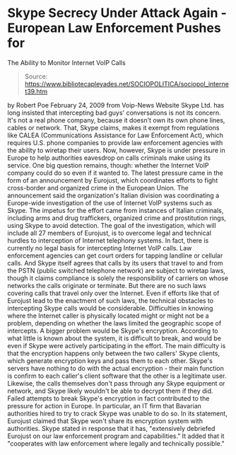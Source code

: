 # Skype Secrecy Under Attack Again - European Law Enforcement Pushes for 
The Ability to Monitor Internet VoIP Calls

> Source: https://www.bibliotecapleyades.net/SOCIOPOLITICA/sociopol_internet39.htm

by Robert Poe
February 24, 2009
from
Voip-News Website
Skype Ltd. has long insisted that intercepting bad guys' conversations is
not its concern. It's not a real phone company, because it doesn't own its
own phone lines, cables or network.
That, Skype claims, makes it exempt from
regulations like
CALEA (Communications Assistance for Law Enforcement Act),
which requires U.S. phone companies to provide law enforcement agencies with
the ability to wiretap their users.
Now, however, Skype is under pressure in
Europe to help authorities eavesdrop on calls criminals make using its
service. One big question remains, though: whether the Internet VoIP company
could do so even if it wanted to.
The latest pressure came in the form of an announcement by
Eurojust, which
coordinates efforts to fight cross-border and organized crime in the
European Union. The announcement said the organization's Italian division
was coordinating a Europe-wide investigation of the use of Internet VoIP
systems such as Skype.
The impetus for the effort came from instances of
Italian criminals, including arms and drug traffickers, organized crime and
prostitution rings, using Skype to avoid detection. The goal of the
investigation, which will include all 27 members of Eurojust, is to overcome
legal and technical hurdles to interception of Internet telephony systems.
In fact, there is currently no legal basis for intercepting Internet VoIP
calls. Law enforcement agencies can get court orders for tapping landline or
cellular calls.
And Skype itself agrees that calls by its users that travel
to and from the PSTN (public switched telephone network) are subject to
wiretap laws, though it claims compliance is solely the responsibility of
carriers on whose networks the calls originate or terminate. But there are
no such laws covering calls that travel only over the Internet.
Even if efforts like that of Eurojust lead to the enactment of such laws,
the technical obstacles to intercepting Skype calls would be considerable.
Difficulties in knowing where the Internet caller is physically located
might or might not be a problem, depending on whether the laws limited the
geographic scope of intercepts. A bigger problem would be Skype's
encryption. According to what little is known about the system, it is
difficult to break, and would be even if Skype were actively participating
in the effort.
The main difficulty is that the encryption happens only between the two
callers' Skype clients, which
generate encryption keys and pass them to each
other. Skype's servers have nothing to do with the actual encryption - their
main function is confirm to each caller's client software that the other is
a legitimate user. Likewise, the calls themselves don't pass through any Skype equipment or network, and Skype likely wouldn't be able to decrypt
them if they did.
Failed attempts to break Skype's encryption in fact contributed to the
pressure for action in Europe. In particular, an IT firm that Bavarian
authorities hired to try to crack Skype was unable to do so. In its
statement, Eurojust claimed that Skype won't share its encryption system
with authorities.
Skype stated in response that it has,
"extensively
debriefed Eurojust on our law enforcement program and capabilities." It
added that it "cooperates with law enforcement where legally and technically
possible."
